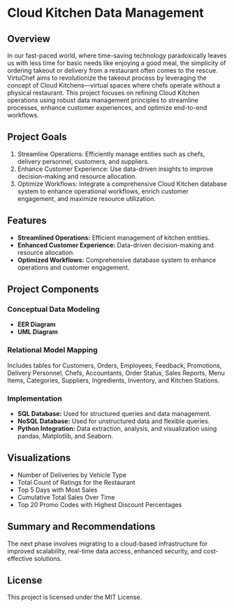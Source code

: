 # Cloud Kitchen Data Management

## Overview

In our fast-paced world, where time-saving technology paradoxically leaves us with less time for basic needs like enjoying a good meal, the simplicity of ordering takeout or delivery from a restaurant often comes to the rescue. VirtuChef aims to revolutionize the takeout process by leveraging the concept of Cloud Kitchens—virtual spaces where chefs operate without a physical restaurant. This project focuses on refining Cloud Kitchen operations using robust data management principles to streamline processes, enhance customer experiences, and optimize end-to-end workflows.

## Project Goals

1. Streamline Operations: Efficiently manage entities such as chefs, delivery personnel, customers, and suppliers.
2. Enhance Customer Experience: Use data-driven insights to improve decision-making and resource allocation.
3. Optimize Workflows: Integrate a comprehensive Cloud Kitchen database system to enhance operational workflows, enrich customer engagement, and maximize resource utilization.

## Features

- **Streamlined Operations:** Efficient management of kitchen entities.
- **Enhanced Customer Experience:** Data-driven decision-making and resource allocation.
- **Optimized Workflows:** Comprehensive database system to enhance operations and customer engagement.

## Project Components

### Conceptual Data Modeling

- **EER Diagram**
- **UML Diagram**

### Relational Model Mapping

Includes tables for Customers, Orders, Employees, Feedback, Promotions, Delivery Personnel, Chefs, Accountants, Order Status, Sales Reports, Menu Items, Categories, Suppliers, Ingredients, Inventory, and Kitchen Stations.

### Implementation

- **SQL Database:** Used for structured queries and data management.
- **NoSQL Database:** Used for unstructured data and flexible queries.
- **Python Integration:** Data extraction, analysis, and visualization using pandas, Matplotlib, and Seaborn.

## Visualizations

- Number of Deliveries by Vehicle Type
- Total Count of Ratings for the Restaurant
- Top 5 Days with Most Sales
- Cumulative Total Sales Over Time
- Top 20 Promo Codes with Highest Discount Percentages

## Summary and Recommendations

The next phase involves migrating to a cloud-based infrastructure for improved scalability, real-time data access, enhanced security, and cost-effective solutions.

## License

This project is licensed under the MIT License.
